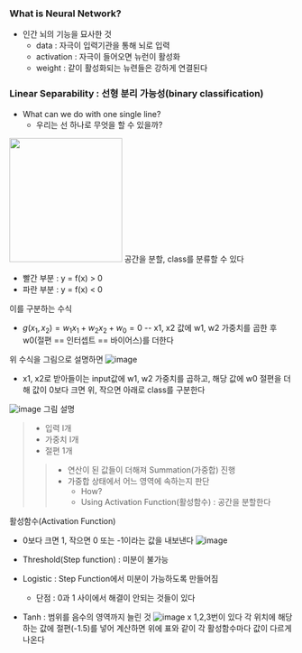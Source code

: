 ### What is Neural Network?
- 인간 뇌의 기능을 묘사한 것
  - data : 자극이 입력기관을 통해 뇌로 입력
  - activation : 자극이 들어오면 뉴런이 활성화
  - weight : 같이 활성화되는 뉴련들은 강하게 연결된다


### Linear Separability : 선형 분리 가능성(binary classification)
- What can we do with one single line?
  - 우리는 선 하나로 무엇을 할 수 있을까?

<img src= "https://user-images.githubusercontent.com/107015573/215021129-93f024c2-afcb-4080-accd-180d8e71f5d3.png" width="200" height="220">
공간을 분할, class를 분류할 수 있다

- 빨간 부분 : y = f(x) > 0
- 파란 부분 : y = f(x) < 0

이를 구분하는 수식 
- $g(x_1, x_2) = w_1 x_1 + w_2 x_2 + w_0 = 0$
-- x1, x2 값에 w1, w2 가중치를 곱한 후 w0(절편 == 인터셉트 == 바이어스)를 더한다

위 수식을 그림으로 설명하면
![image](https://user-images.githubusercontent.com/107015573/215022202-012124ba-fbe2-4e8c-bcd5-8ed3ceefd86a.png)
- x1, x2로 받아들이는 input값에 w1, w2 가중치를 곱하고, 해당 값에 w0 절편을 더해 값이 0보다 크면 위, 작으면 아래로 class를 구분한다

![image](https://user-images.githubusercontent.com/107015573/215022328-138145d4-b94c-4889-9ff3-25132c24f706.png)
그림 설명
>- 입력 I개
>- 가중치 I개
>- 절편 1개
>>- 연산이 된 값들이 더해져 Summation(가중합) 진행
>>- 가중합 상태에서 어느 영역에 속하는지 판단
>>    - How?
>>    - Using Activation Function(활성함수) : 공간을 분할한다
   
활성함수(Activation Function)
- 0보다 크면 1, 작으면 0 또는 -1이라는 값을 내보낸다
![image](https://user-images.githubusercontent.com/107015573/215389023-48c363b6-3324-4cc0-815d-707b16d66fd6.png)

- Threshold(Step function) : 미분이 불가능
- Logistic : Step Function에서 미분이 가능하도록 만들어짐
  - 단점 : 0과 1 사이에서 해결이 안되는 것들이 있다
- Tanh : 범위를 음수의 영역까지 늘린 것
![image](https://user-images.githubusercontent.com/107015573/215389292-f1ecf285-67f4-4ab3-b0bc-9e9ab14f41d1.png)
x 1,2,3번이 있다
각 위치에 해당하는 값에 절편(-1.5)를 넣어 계산하면 위에 표와 같이 각 활성함수마다 값이 다르게 나온다
